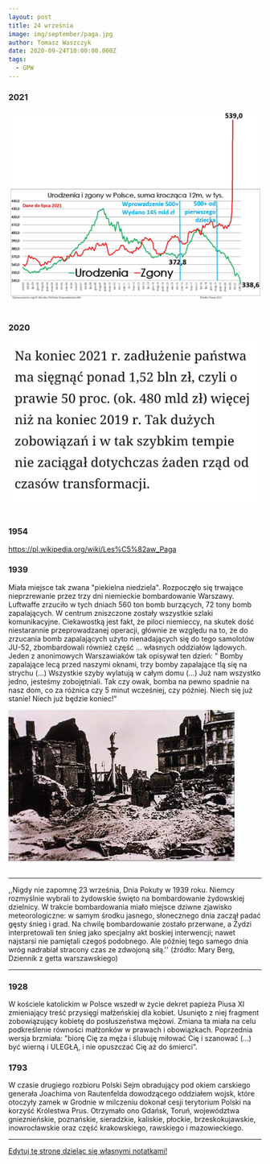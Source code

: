 ```yaml
---
layout: post
title: 24 września
image: img/september/paga.jpg
author: Tomasz Waszczyk
date: 2020-09-24T10:00:00.000Z
tags:
  - GPW
---
```


### 2021

<img src="./img/september/urodzeniasmierci.jpeg"><br><br>

### 2020

<img src="./img/september/zlotywiek.jpg"><br><br>

### 1954

<https://pl.wikipedia.org/wiki/Les%C5%82aw_Paga>

### 1939

Miała miejsce tak zwana "piekielna niedziela". Rozpoczęło się trwające nieprzrewanie przez trzy dni niemieckie bombardowanie Warszawy. Luftwaffe zrzuciło w tych dniach 560 ton bomb burzących, 72 tony bomb zapalających. W centrum zniszczone zostały wszystkie szlaki komunikacyjne. Ciekawostką jest fakt, że piloci niemieccy, na skutek dość niestarannie przeprowadzanej operacji, głównie ze względu na to, że do zrzucania bomb zapalających użyto nienadających się do tego samolotów JU-52, zbombardowali również część ... własnych oddziałów lądowych.
Jeden z anonimowych Warszawiaków tak opisywał ten dzień:
" Bomby zapalające lecą przed naszymi oknami, trzy bomby zapalające tlą się na strychu (...) Wszystkie szyby wylatują w całym domu (...) Już nam wszystko jedno, jesteśmy zobojętniali. Tak czy owak, bomba na pewno spadnie na nasz dom, co za różnica czy 5 minut wcześniej, czy później. Niech się już stanie! Niech już będzie koniec!"

<img src="./img/september/piekielnaniedziela.jpg"><br><br>

---

,,Nigdy nie zapomnę 23 września, Dnia Pokuty w 1939 roku. Niemcy rozmyślnie wybrali to żydowskie święto na bombardowanie żydowskiej dzielnicy. W trakcie bombardowania miało miejsce dziwne zjawisko meteorologiczne: w samym środku jasnego, słonecznego dnia zaczął padać gęsty śnieg i grad. Na chwilę bombardowanie zostało przerwane, a Żydzi interpretowali ten śnieg jako specjalny akt boskiej interwencji; nawet najstarsi nie pamiętali czegoś podobnego. Ale później tego samego dnia wróg nadrabiał stracony czas ze zdwojoną siłą.''
(źródło: Mary Berg, Dziennik z getta warszawskiego)

---

### 1928

W kościele katolickim w Polsce wszedł w życie dekret papieża Piusa XI zmieniający treść przysięgi małżeńskiej dla kobiet. Usunięto z niej fragment zobowiązujący kobietę do posłuszeństwa mężowi. Zmiana ta miała na celu podkreślenie równości małżonków w prawach i obowiązkach.
Poprzednia wersja brzmiała: "biorę Cię za męża i ślubuję miłować Cię i szanować (…) być wierną i ULEGŁĄ, i nie opuszczać Cię aż do śmierci”.

### 1793

W czasie drugiego rozbioru Polski Sejm obradujący pod okiem carskiego generała Joachima von Rautenfelda dowodzącego oddziałem wojsk, które otoczyły zamek w Grodnie w milczeniu dokonał cesji terytorium Polski na korzyść Królestwa Prus. Otrzymało ono Gdańsk, Toruń, województwa gnieznieńskie, poznańskie, sieradzkie, kaliskie, płockie, brzeskokujawskie, inowrocławskie oraz część krakowskiego, rawskiego i mazowieckiego.

---

<a href="https://github.com/TomaszWaszczyk/historia.waszczyk.com/edit/master/src/content/september-24.md" target="_blank">Edytuj tę stronę dzieląc się własnymi notatkami!</a>

